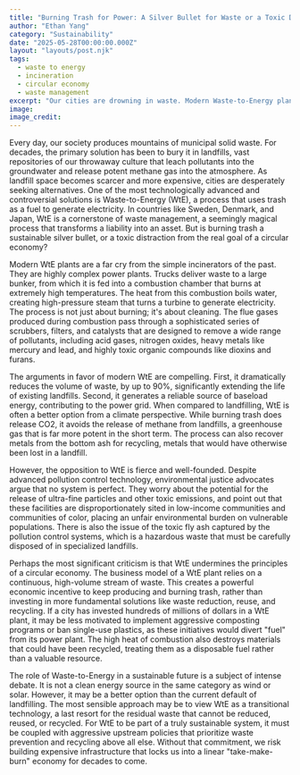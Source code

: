 ```yaml
---
title: "Burning Trash for Power: A Silver Bullet for Waste or a Toxic Distraction?"
author: "Ethan Yang"
category: "Sustainability"
date: "2025-05-28T00:00:00.000Z"
layout: "layouts/post.njk"
tags:
  - waste to energy
  - incineration
  - circular economy
  - waste management
excerpt: "Our cities are drowning in waste. Modern Waste-to-Energy plants promise a neat solution: burn the trash, generate electricity, and make landfills a thing of the past. But critics warn of toxic air pollution and a system that undermines recycling."
image: 
image_credit: 
---
```


Every day, our society produces mountains of municipal solid waste. For decades, the primary solution has been to bury it in landfills, vast repositories of our throwaway culture that leach pollutants into the groundwater and release potent methane gas into the atmosphere. As landfill space becomes scarcer and more expensive, cities are desperately seeking alternatives. One of the most technologically advanced and controversial solutions is Waste-to-Energy (WtE), a process that uses trash as a fuel to generate electricity. In countries like Sweden, Denmark, and Japan, WtE is a cornerstone of waste management, a seemingly magical process that transforms a liability into an asset. But is burning trash a sustainable silver bullet, or a toxic distraction from the real goal of a circular economy?

Modern WtE plants are a far cry from the simple incinerators of the past. They are highly complex power plants. Trucks deliver waste to a large bunker, from which it is fed into a combustion chamber that burns at extremely high temperatures. The heat from this combustion boils water, creating high-pressure steam that turns a turbine to generate electricity. The process is not just about burning; it's about cleaning. The flue gases produced during combustion pass through a sophisticated series of scrubbers, filters, and catalysts that are designed to remove a wide range of pollutants, including acid gases, nitrogen oxides, heavy metals like mercury and lead, and highly toxic organic compounds like dioxins and furans.

The arguments in favor of modern WtE are compelling. First, it dramatically reduces the volume of waste, by up to 90%, significantly extending the life of existing landfills. Second, it generates a reliable source of baseload energy, contributing to the power grid. When compared to landfilling, WtE is often a better option from a climate perspective. While burning trash does release CO2, it avoids the release of methane from landfills, a greenhouse gas that is far more potent in the short term. The process can also recover metals from the bottom ash for recycling, metals that would have otherwise been lost in a landfill.

However, the opposition to WtE is fierce and well-founded. Despite advanced pollution control technology, environmental justice advocates argue that no system is perfect. They worry about the potential for the release of ultra-fine particles and other toxic emissions, and point out that these facilities are disproportionately sited in low-income communities and communities of color, placing an unfair environmental burden on vulnerable populations. There is also the issue of the toxic fly ash captured by the pollution control systems, which is a hazardous waste that must be carefully disposed of in specialized landfills.

Perhaps the most significant criticism is that WtE undermines the principles of a circular economy. The business model of a WtE plant relies on a continuous, high-volume stream of waste. This creates a powerful economic incentive to keep producing and burning trash, rather than investing in more fundamental solutions like waste reduction, reuse, and recycling. If a city has invested hundreds of millions of dollars in a WtE plant, it may be less motivated to implement aggressive composting programs or ban single-use plastics, as these initiatives would divert "fuel" from its power plant. The high heat of combustion also destroys materials that could have been recycled, treating them as a disposable fuel rather than a valuable resource.

The role of Waste-to-Energy in a sustainable future is a subject of intense debate. It is not a clean energy source in the same category as wind or solar. However, it may be a better option than the current default of landfilling. The most sensible approach may be to view WtE as a transitional technology, a last resort for the residual waste that cannot be reduced, reused, or recycled. For WtE to be part of a truly sustainable system, it must be coupled with aggressive upstream policies that prioritize waste prevention and recycling above all else. Without that commitment, we risk building expensive infrastructure that locks us into a linear "take-make-burn" economy for decades to come.
